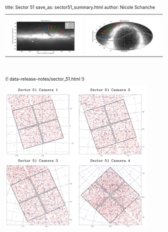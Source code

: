 title: Sector 51
save_as: sector51_summary.html
author: Nicole Schanche


<table>
  <tr>
    <th colspan="2" ></th>
  </tr>
  <tr>
    <td width="50%" style = "text-align: center;">
          <img class="img-responsive" style="max-width:100%;" src="images/sector-plots/tess_galactic_sector_051.png"> 
    </td>
    <td width="50%" style = "text-align: center;">
          <img class="img-responsive" style="max-width:100%;" src="images/sector-plots/tess_icrs_sector_051.png">
    </td>
  </tr>
</table>
<br></br>





{! data-release-notes/sector_51.html !}

<img class="img-responsive" style="max-width:90%;" src="images/sector-plots/sector-plots.051.jpeg">